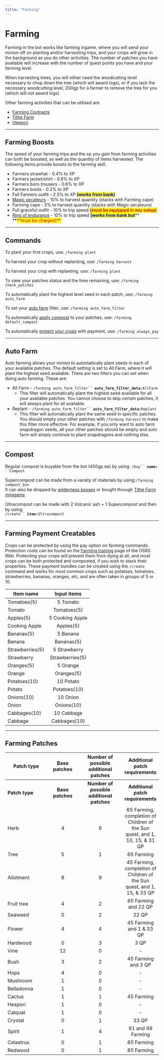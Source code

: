 ```yaml
---
title: "Farming"
---
```


# Farming

Farming in the bot works like farming ingame, where you will send your minion off on planting and/or harvesting trips, and your crops will grow in the background as you do other activities. The number of patches you have available will increase with the number of quest points you have and your farming level.

When harvesting trees, you will either need the woodcutting level necessary to chop down the tree (which will award logs), or if you lack the necessary woodcutting level, 200gp for a farmer to remove the tree for you (which will not award logs).

Other farming activities that can be utilised are:

- [Farming Contracts](farming-contracts.md)
- [Tithe Farm](tithe-farm.md)
- [Hespori](farmables.md#hespori)

---

## **Farming Boosts**

The speed of your farming trips and the xp you gain from farming activities can both be boosted, as well as the quantity of items harvested. The following items provide boosts to the farming skill:

- Farmers strawhat - 0.4% to XP
- Farmers jacket/shirt - 0.8% to XP
- Farmers boro trousers - 0.6% to XP
- Farmers boots - 0.2% to XP
- Full Farmers outfit - 2.5% to XP <mark style="color:blue;">**(works from bank)**</mark>
- [Magic secateurs](../../miscellaneous/buyables.md#quest-items) - 10% to harvest quantity (stacks with Farming cape)
- Farming cape - 5% to harvest quantity (stacks with Magic secateurs)
- Full graceful outfit - 10% to trip speed <mark style="color:red;">**(must be equipped in any setup)**</mark>
- [Ring of endurance](../agility/hallowed-sepulchre.md#ring-of-endurance) - 10% to trip speed <mark style="color:blue;">**(works from bank but**</mark>\*\* **<mark style="color:red;">**must be charged)\*\*</mark>

---

## Commands

To plant your first crops, use: `/farming plant`

To harvest your crop without replanting, use: `/farming harvest`

To harvest your crop with replanting, use: `/farming plant`

To view your patches status and the time remaining, use: `/farming check_patches`

To automatically plant the highest level seed in each patch, use: `/farming auto_farm`

To set your [auto farm](./#auto-farm) filter, use: `/farming auto_farm_filter`

To automatically [apply compost](./#compost) to your patches, use: `/farming default_compost`

To automatically [protect your crops](./#farming-payment-creatables) with payment, use: `/farming always_pay`

---

## Auto Farm

Auto farming allows your minion to automatically plant seeds in each of your available patches. The default setting is set to All Farm, where it will plant the highest seed available. There are two filters you can set when doing auto farming. These are:

- All Farm - `/farming auto_farm_filter`` `**`auto_farm_filter_data:`**`AllFarm`
  - This filter will automatically plant the highest seed available for all your available patches. You cannot choose to skip certain patches, it will always plant for all available.
- Replant - `/farming auto_farm_filter`` `**`auto_farm_filter_data:`**`Replant`
  - This filter will automatically plant the same seed in specific patches. You should empty your other patches with `/farming harvest` to make this filter more effective. For example, if you only want to auto farm snapdragon seeds, all your other patches should be empty and auto farm will simply continue to plant snapdragons and nothing else.

---

## Compost

Regular compost is buyable from the bot (400gp ea) by using: `/buy`` `**`name:`**` ``Compost`

Supercompost can be made from a variety of materials by using:`/farming compost_bin`\
It can also be dropped by [wilderness bosses](../../bosses/boosts-and-requirements.md#callisto-vetion-venenatis-inc.-singles-versions) or bought through [Tithe Farm minigame](tithe-farm.md).

Ultracompost can be made with 2 Volcanic ash + 1 Supercompost and then by using: \
`/create`` `**`item:`**`Ultracompost`

---

## **Farming Payment Creatables**

Crops can be protected by using the pay option on farming commands. Protection costs can be found on the [Farming training](https://oldschool.runescape.wiki/w/Farming_training) page of the OSRS Wiki. Protecting your crops will prevent them from dying at all, and most crops can be both protected and composted, if you wish to stack their properties. These payment bundles can be created using the `/create` command and works for most common crops such as potatoes, tomatoes, strawberries, bananas, oranges, etc, and are often taken in groups of 5 or 10.

| **Item name**   | **Input items** |
| --------------- | :-------------: |
| Tomatoes(5)     |    5 Tomato     |
| Tomato          |   Tomatoes(5)   |
| Apples(5)       | 5 Cooking Apple |
| Cooking Apple   |    Apples(5)    |
| Bananas(5)      |    5 Banana     |
| Banana          |   Bananas(5)    |
| Strawberries(5) |  5 Strawberry   |
| Strawberry      | Strawberries(5) |
| Oranges(5)      |    5 Orange     |
| Orange          |   Oranges(5)    |
| Potatoes(10)    |    10 Potato    |
| Potato          |  Potatoes(10)   |
| Onions(10)      |    10 Onion     |
| Onion           |   Onions(10)    |
| Cabbages(10)    |   10 Cabbage    |
| Cabbage         |  Cabbages(10)   |

---

## **Farming Patches**

<table data-header-hidden><thead><tr><th width="166">Patch type</th><th width="113" align="center">Base patches</th><th width="186" align="center">Number of possible additional patches</th><th align="center">Additional patch requirements</th></tr></thead><tbody><tr><td><strong>Patch type</strong></td><td align="center"><strong>Base patches</strong></td><td align="center"><strong>Number of possible additional patches</strong></td><td align="center"><strong>Additional patch requirements</strong></td></tr><tr><td>Herb</td><td align="center">4</td><td align="center">6</td><td align="center">65 Farming, completion of Children of the Sun quest, and 1, 10, 15, &#x26; 31 QP</td></tr><tr><td>Tree</td><td align="center">5</td><td align="center">1</td><td align="center">65 Farming</td></tr><tr><td>Allotment</td><td align="center">8</td><td align="center">9</td><td align="center">45 Farming, completion of Children of the Sun quest, and 1, 15, &#x26; 33 QP</td></tr><tr><td>Fruit tree</td><td align="center">4</td><td align="center">2</td><td align="center">85 Farming and 22 QP</td></tr><tr><td>Seaweed</td><td align="center">0</td><td align="center">2</td><td align="center">22 QP</td></tr><tr><td>Flower</td><td align="center">4</td><td align="center">4</td><td align="center">45 Farming and 1 &#x26; 33 QP</td></tr><tr><td>Hardwood</td><td align="center">0</td><td align="center">3</td><td align="center">3 QP</td></tr><tr><td>Vine</td><td align="center">12</td><td align="center">0</td><td align="center">-</td></tr><tr><td>Bush</td><td align="center">3</td><td align="center">2</td><td align="center">45 Farming and 3 QP</td></tr><tr><td>Hops</td><td align="center">4</td><td align="center">0</td><td align="center">-</td></tr><tr><td>Mushroom</td><td align="center">1</td><td align="center">0</td><td align="center">-</td></tr><tr><td>Belladonna</td><td align="center">1</td><td align="center">0</td><td align="center">-</td></tr><tr><td>Cactus</td><td align="center">1</td><td align="center">1</td><td align="center">45 Farming</td></tr><tr><td>Hespori</td><td align="center">1</td><td align="center">0</td><td align="center">-</td></tr><tr><td>Calquat</td><td align="center">1</td><td align="center">0</td><td align="center">-</td></tr><tr><td>Crystal</td><td align="center">0</td><td align="center">1</td><td align="center">33 QP</td></tr><tr><td>Spirit</td><td align="center">1</td><td align="center">4</td><td align="center">91 and 99 Farming</td></tr><tr><td>Celastrus</td><td align="center">0</td><td align="center">1</td><td align="center">85 Farming</td></tr><tr><td>Redwood</td><td align="center">0</td><td align="center">1</td><td align="center">85 Farming</td></tr></tbody></table>
